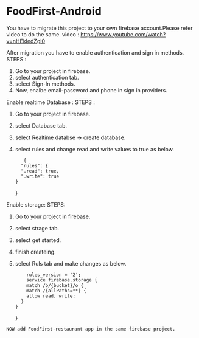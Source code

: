 # FoodFirst-Android

You have to migrate this project to your own firebase account.Please refer video to do the same.
video : https://www.youtube.com/watch?v=nHEkIedZgi0


After migration you have to enable authentication and sign in methods.
STEPS : 
  1. Go to your project in firebase.
  2. select authentication tab.
  3. select Sign-In methods.
  4. Now, enalbe email-password and phone in sign in providers.
  
Enable realtime Database :
 STEPS :
   1. Go to your project in firebase.
   2. select Database tab.
   3. select Realtime databse -> create database.
   4. select rules and change read and write values to true as below.
   
             {
            "rules": {
            ".read": true,
            ".write": true
          }
        }
 
 Enable storage:
  STEPS:
   1. Go to your project in firebase.
   2. select strage tab.
   3. select get started.
   4. finish createing.
   5. select Ruls tab and make changes as below.
      
              rules_version = '2';
              service firebase.storage {
              match /b/{bucket}/o {
              match /{allPaths=**} {
              allow read, write;
            }
          }
        }
        
    NOW add FoodFirst-restaurant app in the same firebase project.

